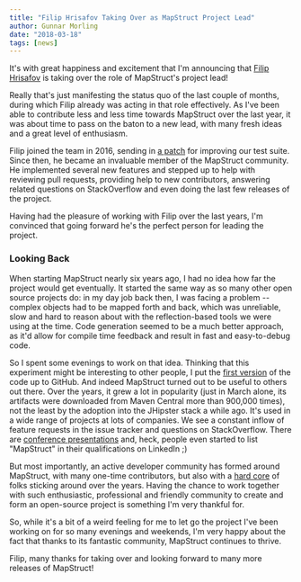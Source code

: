 ```yaml
---
title: "Filip Hrisafov Taking Over as MapStruct Project Lead"
author: Gunnar Morling
date: "2018-03-18"
tags: [news]
---
```


It's with great happiness and excitement that I'm announcing that [Filip Hrisafov](https://twitter.com/filiphr) is taking over the role of MapStruct's project lead!

Really that's just manifesting the status quo of the last couple of months, during which Filip already was acting in that role effectively.
As I've been able to contribute less and less time towards MapStruct over the last year,
it was about time to pass on the baton to a new lead,
with many fresh ideas and a great level of enthusiasm.

Filip joined the team in 2016, sending in [a patch](https://github.com/mapstruct/mapstruct/pull/863) for improving our test suite.
Since then, he became an invaluable member of the MapStruct community.
He implemented several new features and stepped up to help with reviewing
pull requests, providing help to new contributors, answering related questions on StackOverflow and even doing the last few releases of the project.

Having had the pleasure of working with Filip over the last years, I'm convinced that going forward he's the perfect person for leading the project.

<!--more-->

### Looking Back

When starting MapStruct nearly six years ago,
I had no idea how far the project would get eventually.
It started the same way as so many other open source projects do:
in my day job back then, I was facing a problem --
complex objects had to be mapped forth and back, which was unreliable, slow and hard to reason about with the reflection-based tools we were using at the time.
Code generation seemed to be a much better approach,
as it'd allow for compile time feedback and result in fast and easy-to-debug code.

So I spent some evenings to work on that idea.
Thinking that this experiment might be interesting to other people,
I put the [first version](https://github.com/mapstruct/mapstruct/commit/61f181a589564131b1a540e5322ec63d56604870) of the code up to GitHub.
And indeed MapStruct turned out to be useful to others out there.
Over the years, it grew a lot in popularity (just in March alone, its artifacts were downloaded from Maven Central more than 900,000 times), not the least by the adoption into the JHipster stack a while ago.
It's used in a wide range of projects at lots of companies.
We see a constant inflow of feature requests in the issue tracker and questions
on StackOverflow.
There are [conference presentations](/community/other-resources/#presentations) and, heck, people even started to list "MapStruct" in their qualifications on LinkedIn ;)

But most importantly, an active developer community has formed around MapStruct, with many one-time contributors, but also with a [hard core](/development/team/) of folks sticking around over the years.
Having the chance to work together with such enthusiastic, professional and friendly community to create and form an open-source project is something I'm very thankful for.

So, while it's a bit of a weird feeling for me to let go the project I've been working on for so many evenings and weekends, I'm very happy about the fact that thanks to its fantastic community, MapStruct continues to thrive.

Filip, many thanks for taking over and looking forward to many more releases of MapStruct!
